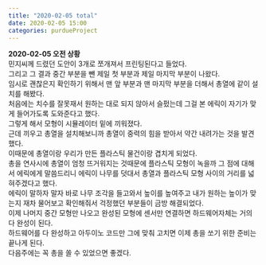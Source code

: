```yaml
---
title: "2020-02-05 total"
date: 2020-02-05 15:00
categories: purdueProject
---
```


**2020-02-05 오전 상황**  
민지씨께 드렸던 도안이 3개로 쪼개져서 프린팅된다고 들었다.  
그리고 그 결과 중간 부분을 뺀 제일 첫 부분과 제일 마지막 부분이 나왔다.  
임시로 괜찮은지 확인하기 위해서 맨 앞 부분과 맨 마지막 부분을 더해서 총열에 같이 설치를 해봤다.  
처음에는 치수를 잘못재서 원하는 대로 되지 않아서 슬펐는데 그걸 본 에릭이 자기가 맞게 들어가도록 도와준다고 했다.  
그렇게 해서 모형이 시뮬레이터 밑에 끼워졌다.  
근데 끼우고 총열을 설치해보니까 총열이 중력의 힘을 받아서 약간 내려가는 것을 발견했다.  
이때문에 총열이랑 우리가 만든 플라스틱 물건이랑 겹치게 되었다.  
총을 연사시에 총열이 엄청 뜨거워지는 것때문에 플라스틱 모형이 녹을까 그 점에 대해서 에릭에게 말씀드리니 에릭이 나무를 덧대서 총열과 플라스틱 모형 사이의 거리를 넓혀주겠다고 했다.  
에릭이 말하자 말자 바로 나무 조각을 들고와서 높이를 높여주고 내가 원하는 높이가 맞는지 재차 물어보고 확인해줘서 걱정했던 부분들이 금방 해결되었다.  
이제 나머지 중간 모형만 나오고 완성된 모형에 센서만 연결하면 하드웨어자체는 거의 다 완성이 된다.  
하드웨어를 다 완성하고 아두이노 코드만 그에 맞춰 고치면 이제 총을 쏘기 위한 준비는 끝나게 된다.  
다음주에는 꼭 총을 쏠 수 있었으면 좋겠다.  
